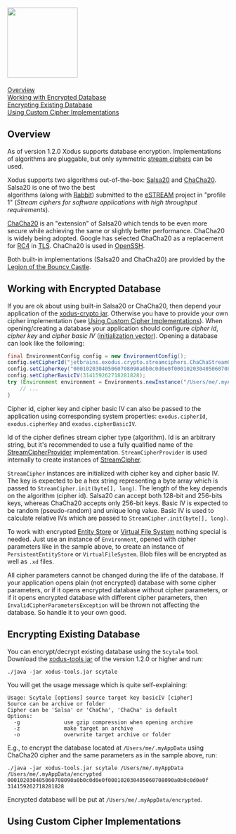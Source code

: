 # <img src="https://raw.githubusercontent.com/wiki/jetbrains/xodus/xodus.png" width=160>

[Overview](https://github.com/JetBrains/xodus/wiki/Database-Encryption#overview)
<br>[Working with Encrypted Database](https://github.com/JetBrains/xodus/wiki/Database-Encryption#working-with-encrypted-database)
<br>[Encrypting Existing Database](https://github.com/JetBrains/xodus/wiki/Database-Encryption#encrypting-existing-database)
<br>[Using Custom Cipher Implementations](https://github.com/JetBrains/xodus/wiki/Database-Encryption#using-custom-cipher-implementations)

## Overview

As of version 1.2.0 Xodus supports database encryption. Implementations of algorithms are pluggable, but only
symmetric [stream ciphers](https://en.wikipedia.org/wiki/Stream_cipher) can be used.

Xodus supports two algorithms out-of-the-box: [Salsa20](https://en.wikipedia.org/wiki/Salsa20) and
[ChaCha20](https://en.wikipedia.org/wiki/Salsa20#ChaCha_variant). Salsa20 is one of two the best  
algorithms (along with [Rabbit](https://en.wikipedia.org/wiki/Rabbit_(cipher))) submitted to the
[eSTREAM](https://en.wikipedia.org/wiki/ESTREAM) project in "profile 1" (<i>Stream ciphers for
software applications with high throughput requirements</i>).

[ChaCha20](https://en.wikipedia.org/wiki/Salsa20#ChaCha_variant) is an "extension" of Salsa20 which
tends to be even more secure while achieving the same or slightly better performance. ChaCha20 is widely
being adopted. Google has selected ChaCha20 as a replacement for [RC4](https://en.wikipedia.org/wiki/RC4)
in [TLS](https://en.wikipedia.org/wiki/Transport_Layer_Security). ChaCha20 is used in
[OpenSSH](https://en.wikipedia.org/wiki/OpenSSH).

Both built-in implementations (Salsa20 and ChaCha20) are provided by the
[Legion of the Bouncy Castle](https://www.bouncycastle.org). 

## Working with Encrypted Database

If you are ok about using built-in Salsa20 or ChaCha20, then depend your application of the
[xodus-crypto jar](https://search.maven.org/#search%7Cga%7C1%7Cxodus-crypto). Otherwise you have to
provide your own cipher implementation (see 
[Using Custom Cipher Implementations](https://github.com/JetBrains/xodus/wiki/Database-Encryption#using-custom-cipher-implementations)).
When opening/creating a database your application should configure <i>cipher id</i>, <i>cipher key</i> and
<i>cipher basic IV</i> ([initialization vector](https://en.wikipedia.org/wiki/Initialization_vector)).
Opening a database can look like the following:

```java
final EnvironmentConfig config = new EnvironmentConfig();
config.setCipherId("jetbrains.exodus.crypto.streamciphers.ChaChaStreamCipherProvider");
config.setCipherKey("000102030405060708090a0b0c0d0e0f000102030405060708090a0b0c0d0e0f");
config.setCipherBasicIV(314159262718281828);
try (Environment environment = Environments.newInstance("/Users/me/.myAppData", config)) {
    // ...
}
```

Cipher id, cipher key and cipher basic IV can also be passed to the application using corresponding
system properties: `exodus.cipherId`, `exodus.cipherKey` and `exodus.cipherBasicIV`.

Id of the cipher defines stream cipher type (algorithm). Id is an arbitrary string,
but it's recommended to use a fully qualified name of the
[StreamCipherProvider](https://github.com/JetBrains/xodus/blob/master/openAPI/src/main/java/jetbrains/exodus/crypto/StreamCipherProvider.java)
implementation. `StreamCipherProvider` is used internally to create instances of
[StreamCipher](https://github.com/JetBrains/xodus/blob/master/openAPI/src/main/java/jetbrains/exodus/crypto/StreamCipher.java).

`StreamCipher` instances are initialized with cipher key and cipher basic IV. The key is expected to be a hex string
representing a byte array which is passed to `StreamCipher.init(byte[], long)`. The length of the key
depends on the algorithm (cipher id). Salsa20 can accept both 128-bit and 256-bits keys, whereas
ChaCha20 accepts only 256-bit keys. Basic IV is expected to be random (pseudo-random) and unique
long value. Basic IV is used to calculate relative IVs which are passed to
`StreamCipher.init(byte[], long)`.

To work with encrypted [Entity Store](https://github.com/JetBrains/xodus/wiki/Entity-Stores) or
[Virtual File System](https://github.com/JetBrains/xodus/wiki/Virtual-File-Systems) nothing special is
needed. Just use an instance of `Environment`, opened with cipher parameters like in the sample above,
to create an instance of `PersistentEntityStore` or `VirtualFileSystem`. Blob files will be encrypted
as well as `.xd` files.

All cipher parameters cannot be changed during the life of the database. If your application opens
plain (not encrypted) database with some cipher parameters, or if it opens encrypted database without
cipher parameters, or if it opens encrypted database with different cipher parameters, then
`InvalidCipherParametersException` will be thrown not affecting the database.
So handle it to your own good.

## Encrypting Existing Database

You can encrypt/decrypt existing database using the `Scytale` tool. Download the
[xodus-tools jar](https://search.maven.org/#search%7Cga%7C1%7Cxodus-tools) of the version 1.2.0 or higher
and run:

    ./java -jar xodus-tools.jar scytale
    
You will get the usage message which is quite self-explaining:

```text
Usage: Scytale [options] source target key basicIV [cipher]
Source can be archive or folder
Cipher can be 'Salsa' or 'ChaCha', 'ChaCha' is default
Options:
  -g              use gzip compression when opening archive
  -z              make target an archive
  -o              overwrite target archive or folder
```

E.g., to encrypt the database located at `/Users/me/.myAppData` using ChaCha20 cipher and the same parameters
as in the sample above, run:

    ./java -jar xodus-tools.jar scytale /Users/me/.myAppData /Users/me/.myAppData/encrypted 000102030405060708090a0b0c0d0e0f000102030405060708090a0b0c0d0e0f 314159262718281828
        
Encrypted database will be put at `/Users/me/.myAppData/encrypted`.

## Using Custom Cipher Implementations